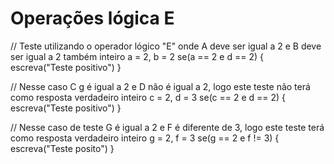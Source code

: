 # Operações lógica E
// Teste utilizando o operador lógico "E" onde A deve ser igual a 2 e B deve ser igual a 2 também
inteiro a = 2, b = 2
se(a == 2 e d == 2)
{
  escreva("Teste positivo")
}

// Nesse caso C g é igual a 2 e D não é igual a 2, logo este teste não terá como resposta verdadeiro
inteiro c = 2, d = 3
se(c == 2 e d == 2)
{
  escreva("Teste positivo")
}

// Nesse caso de teste G é igual a 2 e F é diferente de 3, logo este teste terá como resposta verdadeiro
inteiro g = 2, f = 3
se(g == 2 e f != 3)
{
  escreva("Teste posito")
}
